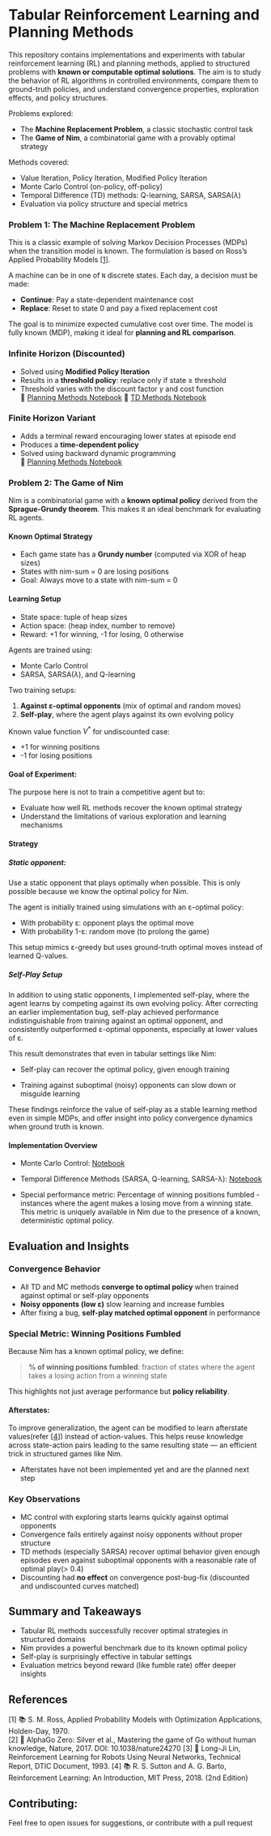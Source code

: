 # Tabular Reinforcement Learning and Planning Methods

This repository contains implementations and experiments with tabular reinforcement learning (RL) and planning methods, applied to structured problems with **known or computable optimal solutions**. The aim is to study the behavior of RL algorithms in controlled environments, compare them to ground-truth policies, and understand convergence properties, exploration effects, and policy structures.

Problems explored:
- The **Machine Replacement Problem**, a classic stochastic control task
- The **Game of Nim**, a combinatorial game with a provably optimal strategy

Methods covered:
- Value Iteration, Policy Iteration, Modified Policy Iteration
- Monte Carlo Control (on-policy, off-policy)
- Temporal Difference (TD) methods: Q-learning, SARSA, SARSA($\lambda$)
- Evaluation via policy structure and special metrics

### Problem 1: The Machine Replacement Problem
This is a classic example of solving Markov Decision Processes (MDPs) when the transition model is known. The formulation is based on Ross’s Applied Probability Models [[1](#1)].

A machine can be in one of `N` discrete states. Each day, a decision must be made:
- **Continue**: Pay a state-dependent maintenance cost
- **Replace**: Reset to state 0 and pay a fixed replacement cost

The goal is to minimize expected cumulative cost over time. The model is fully known (MDP), making it ideal for **planning and RL comparison**.

### Infinite Horizon (Discounted)
- Solved using **Modified Policy Iteration**
- Results in a **threshold policy**: replace only if state ≥ threshold
- Threshold varies with the discount factor $\gamma$ and cost function  
📓 [Planning Methods Notebook](machine_replacement/infinite_horizon.ipynb)
📓 [TD Methods Notebook](machine_replacement/TD_machine_replacement_infinite_horizon.ipynb)


### Finite Horizon Variant
- Adds a terminal reward encouraging lower states at episode end
- Produces a **time-dependent policy**
- Solved using backward dynamic programming  
📓 [Planning Methods Notebook](machine_replacement/finite_horizon.ipynb)

### Problem 2: The Game of Nim

Nim is a combinatorial game with a **known optimal policy** derived from the **Sprague-Grundy theorem**. This makes it an ideal benchmark for evaluating RL agents.

#### Known Optimal Strategy
- Each game state has a **Grundy number** (computed via XOR of heap sizes)
- States with nim-sum = 0 are losing positions
- Goal: Always move to a state with nim-sum = 0

#### Learning Setup
- State space: tuple of heap sizes
- Action space: (heap index, number to remove)
- Reward: +1 for winning, -1 for losing, 0 otherwise

Agents are trained using:
- Monte Carlo Control
- SARSA, SARSA($\lambda$), and Q-learning

Two training setups:
1. **Against ε-optimal opponents** (mix of optimal and random moves)
2. **Self-play**, where the agent plays against its own evolving policy

Known value function $V^*$ for undiscounted case:
- +1 for winning positions
- -1 for losing positions

#### Goal of Experiment:
The purpose here is not to train a competitive agent but to:
- Evaluate how well RL methods recover the known optimal strategy
- Understand the limitations of various exploration and learning mechanisms

#### Strategy
##### Static opponent:
Use a static opponent that plays optimally when possible. This is only possible because we know the optimal policy for Nim.

The agent is initially trained using simulations with an ε-optimal policy:
- With probability ε: opponent plays the optimal move
- With probability 1-ε: random move (to prolong the game)

This setup mimics ε-greedy but uses ground-truth optimal moves instead of learned Q-values.

##### Self-Play Setup
In addition to using static opponents, I implemented self-play, where the agent learns by competing against its own evolving policy. After correcting an earlier implementation bug, self-play achieved performance indistinguishable from training against an optimal opponent, and consistently outperformed ε-optimal opponents, especially at lower values of ε.

This result demonstrates that even in tabular settings like Nim:

- Self-play can recover the optimal policy, given enough training

- Training against suboptimal (noisy) opponents can slow down or misguide learning

These findings reinforce the value of self-play as a stable learning method even in simple MDPs, and offer insight into policy convergence dynamics when ground truth is known.

#### Implementation Overview

- Monte Carlo Control: [Notebook](Nim/nim_MC.ipynb)

- Temporal Difference Methods (SARSA, Q-learning, SARSA-λ): [Notebook](Nim/nim_TD.ipynb)

- Special performance metric: Percentage of winning positions fumbled - instances where the agent makes a losing move from a winning state. This metric is uniquely available in Nim due to the presence of a known, deterministic optimal policy.

## Evaluation and Insights
### Convergence Behavior
- All TD and MC methods **converge to optimal policy** when trained against optimal or self-play opponents
- **Noisy opponents (low ε)** slow learning and increase fumbles
- After fixing a bug, **self-play matched optimal opponent** in performance

### Special Metric: Winning Positions Fumbled
Because Nim has a known optimal policy, we define:
> **% of winning positions fumbled**: fraction of states where the agent takes a losing action from a winning state

This highlights not just average performance but **policy reliability**.

#### Afterstates:
To improve generalization, the agent can be modified to learn afterstate values(refer [[4](#4)]) instead of action-values. This helps reuse knowledge across state-action pairs leading to the same resulting state — an efficient trick in structured games like Nim.
- Afterstates have not been implemented yet and are the planned next step

### Key Observations
- MC control with exploring starts learns quickly against optimal opponents
- Convergence fails entirely against noisy opponents without proper structure
- TD methods (especially SARSA) recover optimal behavior given enough episodes even against suboptimal opponents with a reasonable rate of optimal play(> 0.4)
- Discounting had **no effect** on convergence post-bug-fix (discounted and undiscounted curves matched)

## Summary and Takeaways

- Tabular RL methods successfully recover optimal strategies in structured domains
- Nim provides a powerful benchmark due to its known optimal policy
- Self-play is surprisingly effective in tabular settings
- Evaluation metrics beyond reward (like fumble rate) offer deeper insights


## References
<a id="1">[1]</a> 📚 S. M. Ross, Applied Probability Models with Optimization Applications, Holden-Day, 1970.  
<a id="2">[2]</a> 📄 AlphaGo Zero: Silver et al., Mastering the game of Go without human knowledge, Nature, 2017. DOI: 10.1038/nature24270
<a id="3">[3]</a> 📄 Long-Ji Lin, Reinforcement Learning for Robots Using Neural Networks, Technical Report, DTIC Document, 1993.
<a id="3">[4]</a> 📚 R. S. Sutton and A. G. Barto, Reinforcement Learning: An Introduction, MIT Press, 2018. (2nd Edition)

## Contributing:
Feel free to open issues for suggestions, or contribute with a pull request
